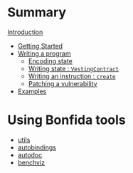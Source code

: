 # Summary

[Introduction](README.md)

- [Getting Started](01_Getting_started.md)
- [Writing a program](02_Writing_a_program.md)
    - [Encoding state](03_Encoding_state.md)
    - [Writing state : `VestingContract`](04_VestingContract.md)
    - [Writing an instruction : `create`](05_Instruction_create.md)
    - [Patching a vulnerability](06_Instruction_create_patch.md)
- [Examples]()
# Using Bonfida tools
- [utils]()
- [autobindings]()
- [autodoc]()
- [benchviz]()
